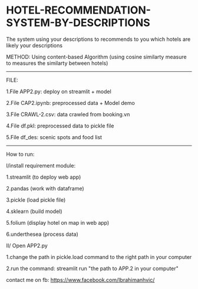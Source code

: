 # HOTEL-RECOMMENDATION-SYSTEM-BY-DESCRIPTIONS

The system using your descriptions to recommends to you which hotels are likely your descriptions

METHOD: Using content-based Algorithm (using cosine similarty measure to measures the similarty between hotels)

-------------------------------------------------------------------------------------------------
FILE:

  1.File APP2.py: deploy on streamlit + model
  
  2.File CAP2.ipynb: preprocessed data + Model demo
  
  3.File CRAWL-2.csv: data crawled from booking.vn
  
  4.File df.pkl: preprocessed data to pickle file
  
  5.File df_des: scenic spots and food list
  
-------------------------------------------------------------------------------------------------
How to run:

I/install requirement module:

  1.streamlit (to deploy web app)
  
  2.pandas (work with dataframe)
  
  3.pickle (load pickle file)
  
  4.sklearn (build model)
  
  5.folium (display hotel on map in web app)
  
  6.underthesea (process data)
  
  
II/ Open APP2.py

  1.change the path in pickle.load command to the right path in your computer
  
  2.run the command: streamlit run "the path to APP.2 in your computer"

contact me on fb: https://www.facebook.com/Ibrahimanhvic/
  
